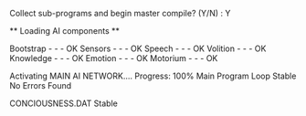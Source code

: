   Collect sub-programs and begin master compile? (Y/N) : Y

  ** Loading AI components **

  Bootstrap   -  -  -  OK
  Sensors     -  -  -  OK
  Speech      -  -  -  OK
  Volition    -  -  -  OK
  Knowledge   -  -  -  OK
  Emotion     -  -  -  OK
  Motorium    -  -  -  OK

  Activating MAIN AI NETWORK....
  Progress: 100%
  Main Program Loop Stable
  No Errors Found

  CONCIOUSNESS.DAT Stable
